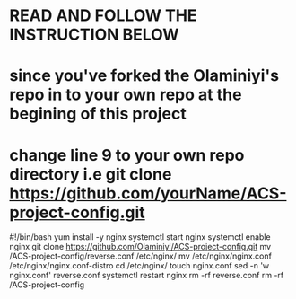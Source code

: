 # READ AND FOLLOW THE INSTRUCTION BELOW
# since you've forked the Olaminiyi's repo in to your own repo at the begining of this project
# change line 9 to your own repo directory i.e git clone https://github.com/yourName/ACS-project-config.git

#!/bin/bash
yum install -y nginx
systemctl start nginx
systemctl enable nginx
git clone https://github.com/Olaminiyi/ACS-project-config.git
mv /ACS-project-config/reverse.conf /etc/nginx/
mv /etc/nginx/nginx.conf /etc/nginx/nginx.conf-distro
cd /etc/nginx/
touch nginx.conf
sed -n 'w nginx.conf' reverse.conf
systemctl restart nginx
rm -rf reverse.conf
rm -rf /ACS-project-config
